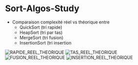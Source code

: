 # Sort-Algos-Study
 
 - Comparaison complexité réel vs théorique entre 
   - QuickSort  (tri rapide)
   - HeapSort   (tri par tas)
   - MergeSort  (tri fusion)
   - InsertionSort (tri insertion

![RAPIDE_REEL_THEORIQUE](https://user-images.githubusercontent.com/68500496/201984974-9da50b06-a625-4f04-ab7a-973ec6dc9687.png)
![TAS_REEL_THEORIQUE](https://user-images.githubusercontent.com/68500496/201984987-a132bade-b80b-489b-a0f8-f688b9ee07b1.png)
![FUSION_REEL_THEORIQUE](https://user-images.githubusercontent.com/68500496/201985009-7fc565bc-5f98-46f4-99c1-ad7ef732c28a.png)
![INSERTION_REEL_THEORIQUE](https://user-images.githubusercontent.com/68500496/201985030-f68ee5e6-4eb8-476f-80c5-7ede8f7d4929.png)
